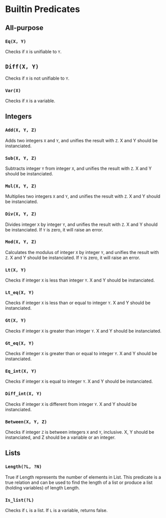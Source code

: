 # Builtin Predicates

## All-purpose

### `Eq(X, Y)`

Checks if `X` is unifiable to `Y`.

## `Diff(X, Y)`

Checks if `X` is not unifiable to `Y`.

### `Var(X)`

Checks if `X` is a variable.

## Integers

### `Add(X, Y, Z)`

Adds two integers `X` and `Y`, and unifies the result with `Z`.
X and Y should be instanciated.

### `Sub(X, Y, Z)`

Subtracts integer `Y` from integer `X`, and unifies the result with `Z`.
X and Y should be instanciated.

### `Mul(X, Y, Z)`

Multiplies two integers `X` and `Y`, and unifies the result with `Z`.
X and Y should be instanciated.

### `Div(X, Y, Z)`

Divides integer `X` by integer `Y`, and unifies the result with `Z`.
X and Y should be instanciated. If `Y` is zero, it will raise an error.

### `Mod(X, Y, Z)`

Calculates the modulus of integer `X` by integer `Y`, and unifies the result with `Z`.
X and Y should be instanciated. If `Y` is zero, it will raise an error.

### `Lt(X, Y)`

Checks if integer `X` is less than integer `Y`.
X and Y should be instanciated.

### `Lt_eq(X, Y)`

Checks if integer `X` is less than or equal to integer `Y`.
X and Y should be instanciated.

### `Gt(X, Y)`

Checks if integer `X` is greater than integer `Y`.
X and Y should be instanciated.

### `Gt_eq(X, Y)`

Checks if integer `X` is greater than or equal to integer `Y`.
X and Y should be instanciated.

### `Eq_int(X, Y)`

Checks if integer `X` is equal to integer `Y`.
X and Y should be instanciated.

### `Diff_int(X, Y)`

Checks if integer `X` is different from integer `Y`.
X and Y should be instanciated.

### `Between(X, Y, Z)`

Checks if integer `Z` is between integers `X` and `Y`, inclusive.
X, Y should be instanciated, and Z should be a variable or an integer.

## Lists

### `Length(?L, ?N)`

True if Length represents the number of elements in List. This predicate is a true relation and can be used to find the length of a list or produce a list (holding variables) of length Length.

### `Is_list(?L)`

Checks if `L` is a list. If `L` is a variable, returns false.
